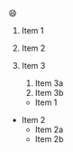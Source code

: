 :smile:
1. Item 1
2. Item 2
3. Item 3
   1. Item 3a
   2. Item 3b
   
   * Item 1
* Item 2
  * Item 2a
  * Item 2b
